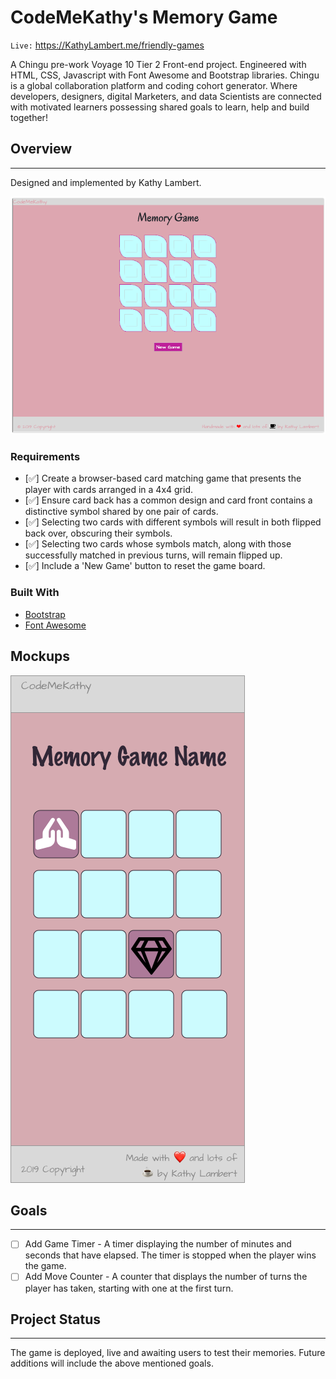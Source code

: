 # CodeMeKathy's Memory Game
`Live:` https://KathyLambert.me/friendly-games

A Chingu pre-work Voyage 10 Tier 2 Front-end project. Engineered with HTML, CSS, Javascript with Font Awesome and Bootstrap libraries. Chingu is a global collaboration platform and coding cohort generator. Where developers, designers, digital Marketers, and data Scientists are connected with motivated learners possessing shared goals to learn, help and build together!

## Overview
----
Designed and implemented by Kathy Lambert.

![overview](https://github.com/CodeMeKathy/friendly-games/blob/master/assets/images/CodeMeKathy's%20Memory%20Game%20-%20Vivaldi%202019-06-25%2017-32-19.png?raw=true "overview")

### Requirements

* [✅] Create a browser-based card matching game that presents the player with cards arranged in a 4x4 grid.
* [✅] Ensure card back has a common design  and card front contains a distinctive symbol shared by one pair of cards.
* [✅] Selecting two cards with different symbols will result in both flipped back over, obscuring their  symbols.
* [✅] Selecting two cards whose symbols match, along with those successfully matched in previous turns, will remain flipped up.
* [✅] Include a 'New Game' button to reset the game board.

### Built With

* [Bootstrap](https://getbootstrap.com) 
* [Font Awesome](https://fontawesome.com/how-to-use/on-the-web/using-with/react)

## Mockups
![Application Mockup](https://github.com/CodeMeKathy/friendly-games/blob/master/assets/images/Wireframe.png?raw=true "Application Mockup")

## Goals
---

* [ ] Add Game Timer - A timer displaying the number of minutes and seconds that have elapsed. The timer is stopped when the player wins the game.
* [ ] Add Move Counter - A counter that displays the number of turns the player has taken, starting with one at the first turn.

## Project Status
---

The game is deployed, live and awaiting users to test their memories.  Future additions will include the above mentioned goals.
